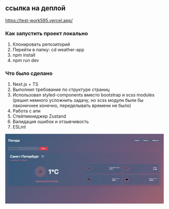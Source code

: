 ## ссылка на деплой 
https://test-work595.vercel.app/

### Как запустить проект локально

1. Клонировать репозиторий
2. Перейти в папку: cd weather-app
3. npm install
4. npm run dev


### Что было сделано  

1) Next.js + TS 
2) Выполнил требование по структуре страниц 
3) Использовал styled-components вместо bootstrap и scss modules (решил немного усложнить задачу, но scss модули были бы лаконичнее конечно, переделывать времени не было)
4) Работа с апи
5) Стейтменеджер Zustand
6) Валидация ошибок и отзывчивость 
7) ESLint

<p align="center">
  <img src="./src/assets/screen.png" width="600">
</p>

